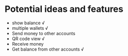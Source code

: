  # Potential ideas and features

- show balance √
- multiple wallets √
- Send money to other accounts
- QR code view √
- Receive money 
- Get balance from other accounts √
